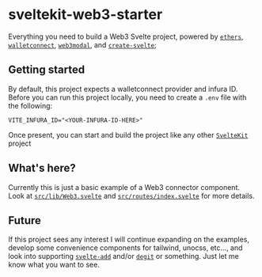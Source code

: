 # sveltekit-web3-starter

Everything you need to build a Web3 Svelte project, powered by [`ethers`](https://www.npmjs.com/package/ethers), [`walletconnect`](https://www.npmjs.com/package/@walletconnect/web3-provider), [`web3modal`](https://www.npmjs.com/package/web3modal), and [`create-svelte`](https://github.com/sveltejs/kit/tree/master/packages/create-svelte);

## Getting started
By default, this project expects a walletconnect provider and infura ID.
Before you can run this project locally, you need to create a `.env` file with the following:
```env
VITE_INFURA_ID="<YOUR-INFURA-ID-HERE>"
```
Once present, you can start and build the project like any other [`SvelteKit`](https://kit.svelte.dev/) project

## What's here?

Currently this is just a basic example of a Web3 connector component.
Look at [`src/lib/Web3.svelte`](src/lib/Web3.svelte) and [`src/routes/index.svelte`](src/routes/index.svelte) for more details.

## Future

If this project sees any interest I will continue expanding on the examples, develop some convenience components for tailwind, unocss, etc..., and look into supporting [`svelte-add`](https://github.com/svelte-add/svelte-add) and/or [`degit`](https://github.com/Rich-Harris/degit) or something. Just let me know what you want to see.
